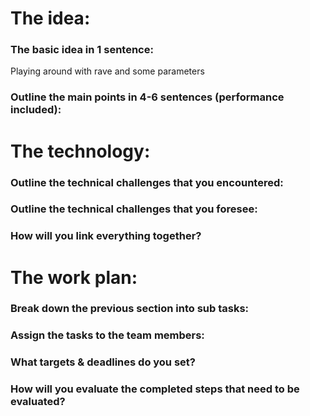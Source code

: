 # The idea:
### The basic idea in 1 sentence:
Playing around with rave and some parameters 

### Outline the main points in 4-6 sentences (performance included):



# The technology:
### Outline the technical challenges that you encountered:

### Outline the technical challenges that you foresee:

### How will you link everything together?




# The work plan:

### Break down the previous section into sub tasks:

### Assign the tasks to the team members:

### What targets & deadlines do you set?

### How will you evaluate the completed steps that need to be evaluated?
